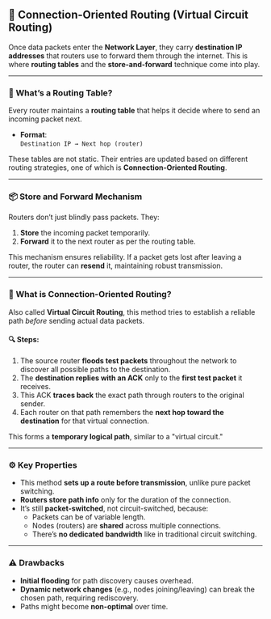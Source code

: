 ## 📡 Connection-Oriented Routing (Virtual Circuit Routing)

Once data packets enter the **Network Layer**, they carry **destination IP addresses** that routers use to forward them through the internet. This is where **routing tables** and the **store-and-forward** technique come into play.

---

### 🧾 What’s a Routing Table?

Every router maintains a **routing table** that helps it decide where to send an incoming packet next.

- **Format**:  
  `Destination IP → Next hop (router)`

These tables are not static. Their entries are updated based on different routing strategies, one of which is **Connection-Oriented Routing**.

---

### 📦 Store and Forward Mechanism

Routers don’t just blindly pass packets. They:
1. **Store** the incoming packet temporarily.
2. **Forward** it to the next router as per the routing table.

This mechanism ensures reliability. If a packet gets lost after leaving a router, the router can **resend** it, maintaining robust transmission.

---

### 🔄 What is Connection-Oriented Routing?

Also called **Virtual Circuit Routing**, this method tries to establish a reliable path *before* sending actual data packets.

#### 🔍 Steps:
1. The source router **floods test packets** throughout the network to discover all possible paths to the destination.
2. The **destination replies with an ACK** only to the **first test packet** it receives.
3. This ACK **traces back** the exact path through routers to the original sender.
4. Each router on that path remembers the **next hop toward the destination** for that virtual connection.

This forms a **temporary logical path**, similar to a "virtual circuit."

---

### ⚙️ Key Properties

- This method **sets up a route before transmission**, unlike pure packet switching.
- **Routers store path info** only for the duration of the connection.
- It’s still **packet-switched**, not circuit-switched, because:
  - Packets can be of variable length.
  - Nodes (routers) are **shared** across multiple connections.
  - There’s **no dedicated bandwidth** like in traditional circuit switching.

---

### ⚠️ Drawbacks

- **Initial flooding** for path discovery causes overhead.
- **Dynamic network changes** (e.g., nodes joining/leaving) can break the chosen path, requiring rediscovery.
- Paths might become **non-optimal** over time.
